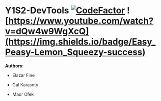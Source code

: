 # Y1S2-DevTools [![CodeFactor](https://www.codefactor.io/repository/github/elfein7night/y1s2-devtools/badge)](https://www.codefactor.io/repository/github/elfein7night/y1s2-devtools) ![https://www.youtube.com/watch?v=dQw4w9WgXcQ](https://img.shields.io/badge/Easy_Peasy-Lemon_Squeezy-success)
**Authors:**

- Elazar Fine

- Gal Karasnty

- Maor Ofek
